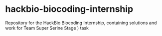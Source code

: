 # hackbio-biocoding-internship
Repository for the HackBio Biocoding Internship, containing solutions and work for Team Super Serine Stage ) task
